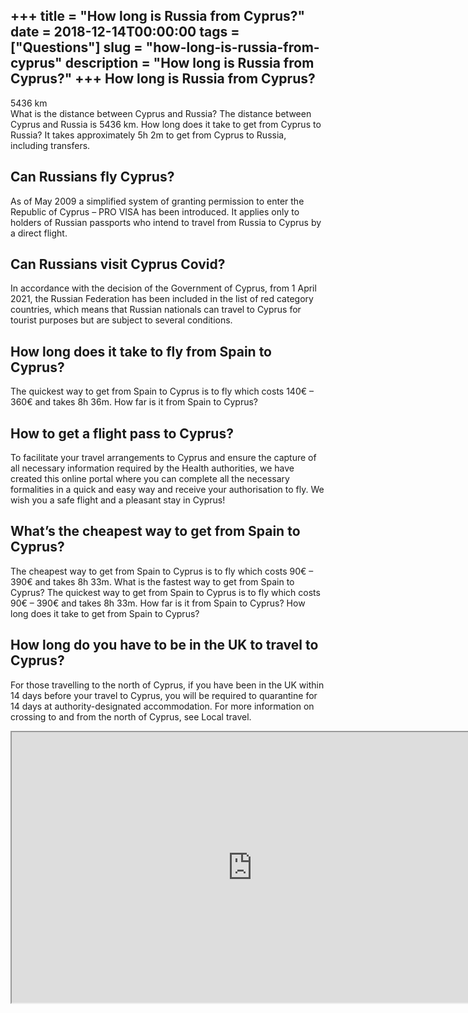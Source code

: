 +++
title = "How long is Russia from Cyprus?"
date = 2018-12-14T00:00:00
tags = ["Questions"]
slug = "how-long-is-russia-from-cyprus"
description = "How long is Russia from Cyprus?"
+++
How long is Russia from Cyprus?
-------------------------------

5436 km  
What is the distance between Cyprus and Russia? The distance between Cyprus and Russia is 5436 km. How long does it take to get from Cyprus to Russia? It takes approximately 5h 2m to get from Cyprus to Russia, including transfers.

Can Russians fly Cyprus?
------------------------

As of May 2009 a simplified system of granting permission to enter the Republic of Cyprus – PRO VISA has been introduced. It applies only to holders of Russian passports who intend to travel from Russia to Cyprus by a direct flight.

Can Russians visit Cyprus Covid?
--------------------------------

In accordance with the decision of the Government of Cyprus, from 1 April 2021, the Russian Federation has been included in the list of red category countries, which means that Russian nationals can travel to Cyprus for tourist purposes but are subject to several conditions.

How long does it take to fly from Spain to Cyprus?
--------------------------------------------------

The quickest way to get from Spain to Cyprus is to fly which costs 140€ – 360€ and takes 8h 36m. How far is it from Spain to Cyprus?

How to get a flight pass to Cyprus?
-----------------------------------

To facilitate your travel arrangements to Cyprus and ensure the capture of all necessary information required by the Health authorities, we have created this online portal where you can complete all the necessary formalities in a quick and easy way and receive your authorisation to fly. We wish you a safe flight and a pleasant stay in Cyprus!

What’s the cheapest way to get from Spain to Cyprus?
----------------------------------------------------

The cheapest way to get from Spain to Cyprus is to fly which costs 90€ – 390€ and takes 8h 33m. What is the fastest way to get from Spain to Cyprus? The quickest way to get from Spain to Cyprus is to fly which costs 90€ – 390€ and takes 8h 33m. How far is it from Spain to Cyprus? How long does it take to get from Spain to Cyprus?

How long do you have to be in the UK to travel to Cyprus?
---------------------------------------------------------

For those travelling to the north of Cyprus, if you have been in the UK within 14 days before your travel to Cyprus, you will be required to quarantine for 14 days at authority-designated accommodation. For more information on crossing to and from the north of Cyprus, see Local travel.

<iframe allow="accelerometer; autoplay; clipboard-write; encrypted-media; gyroscope; picture-in-picture" allowfullscreen="" class="__youtube_prefs__  epyt-is-override  no-lazyload" data-no-lazy="1" data-origheight="433" data-origwidth="770" data-skipgform_ajax_framebjll="" height="433" id="_ytid_67659" loading="lazy" src="https://www.youtube.com/embed/8bMv2WbpM6s?enablejsapi=1&autoplay=0&cc_load_policy=0&cc_lang_pref=&iv_load_policy=1&loop=0&modestbranding=0&rel=1&fs=1&playsinline=0&autohide=2&theme=dark&color=red&controls=1&" title="YouTube player" width="770"></iframe>